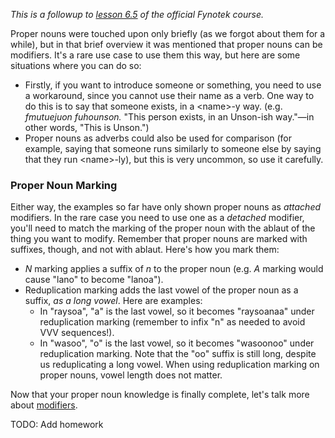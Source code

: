 *This is a followup to [lesson 6.5](https://docs.google.com/document/d/19m6Y4VRxdaOJj9K_L4p33L36ilaNcg3eyKNfgyxHqyk/edit?usp=sharing) of the official Fynotek course.*

Proper nouns were touched upon only briefly (as we forgot about them for a while), but in that brief overview it was mentioned that proper nouns can be modifiers. It's a rare use case to use them this way, but here are some situations where you can do so:

- Firstly, if you want to introduce someone or something, you need to use a workaround, since you cannot use their name as a verb. One way to do this is to say that someone exists, in a \<name>-y way. (e.g. *fmutuejuon fuhounson.* "This person exists, in an Unson-ish way."—in other words, "This is Unson.")
- Proper nouns as adverbs could also be used for comparison (for example, saying that someone runs similarly to someone else by saying that they run \<name>-ly), but this is very uncommon, so use it carefully.

### Proper Noun Marking

Either way, the examples so far have only shown proper nouns as *attached* modifiers. In the rare case you need to use one as a *detached* modifier, you'll need to match the marking of the proper noun with the ablaut of the thing you want to modify. Remember that proper nouns are marked with suffixes, though, and not with ablaut. Here's how you mark them:
  
- *N* marking applies a suffix of *n* to the proper noun (e.g. *A* marking would cause "lano" to become "lanoa").
- Reduplication marking adds the last vowel of the proper noun as a suffix, *as a long vowel*. Here are examples:
  - In "raysoa", "a" is the last vowel, so it becomes "raysoanaa" under reduplication marking (remember to infix "n" as needed to avoid VVV sequences!).
  - In "wasoo", "o" is the last vowel, so it becomes "wasoonoo" under reduplication marking. Note that the "oo" suffix is still long, despite us reduplicating a long vowel. When using reduplication marking on proper nouns, vowel length does not matter.
  
Now that your proper noun knowledge is finally complete, let's talk more about [modifiers](modifier-regrouping.md).

TODO: Add homework
